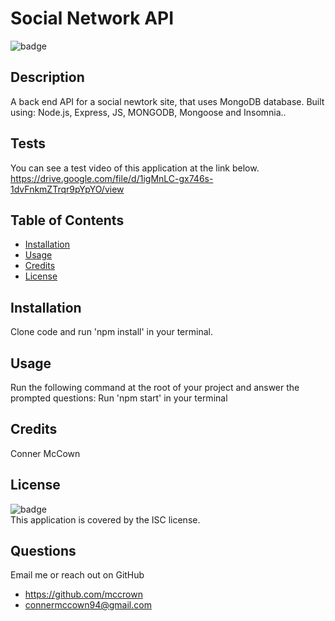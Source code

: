 # Social Network API

  ![badge](https://img.shields.io/badge/license-ISC-brightgreen)<br />

  ## Description 
  A back end API for a social newtork site, that uses MongoDB database. Built using: Node.js, Express, JS, MONGODB, Mongoose and Insomnia..

  ## Tests
  You can see a test video of this application at the link below.
  https://drive.google.com/file/d/1igMnLC-gx746s-1dvFnkmZTrqr9pYpYO/view

  ## Table of Contents

  * [Installation](#installation)
  * [Usage](#usage)
  * [Credits](#credits)
  * [License](#license)

  ## Installation
  Clone code and run 'npm install' in your terminal.

  ## Usage
  Run the following command at the root of your project and answer the prompted questions:
  Run 'npm start' in your terminal

  ## Credits
  Conner McCown

  ## License
  ![badge](https://img.shields.io/badge/license-ISC-brightgreen)
  <br />
  This application is covered by the ISC license.  

  ## Questions
  Email me or reach out on GitHub
  * https://github.com/mccrown
  * connermccown94@gmail.com

